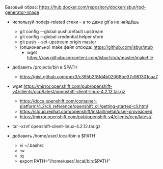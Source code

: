 Базовый образ: https://hub.docker.com/repository/docker/isbur/rpd-generator-image

* используй nodejs-related стеки – а то даже git'a не найдёшь
    * git config --global push.default upstream
    * git config --global credential.helper store
    * git push --set-upstream origin master
    * (опционально) make файл отсюда: https://github.com/isbur/stub
        * wget https://raw.githubusercontent.com/isbur/stub/master/makefile

* добавить /projects/bin в $PATH
    * https://gist.github.com/nex3/c395b2f8fd4b02068be37c961301caa7
* wget https://mirror.openshift.com/pub/openshift-v4/clients/ocp/latest/openshift-client-linux-4.2.12.tar.gz
    * https://docs.openshift.com/container-platform/4.2/cli_reference/openshift_cli/getting-started-cli.html
    * https://cloud.redhat.com/openshift/install/metal/user-provisioned
    * https://mirror.openshift.com/pub/openshift-v4/clients/ocp/latest/
* tar -xzvf openshift-client-linux-4.2.12.tar.gz

* добавить /home/user/.local/bin в $PATH
    * vi ~/.bashrc
    * :w
    * :q
    * export PATH="/home/user/.local/bin:$PATH"
